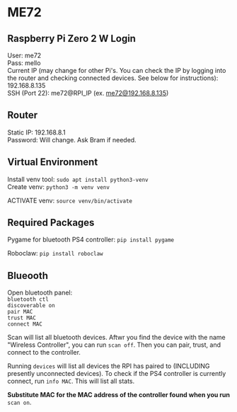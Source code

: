 # ME72

## Raspberry Pi Zero 2 W Login

User: me72\
Pass: mello\
Current IP (may change for other Pi's. You can check the IP by logging into the router and checking connected devices. See below for instructions): 192.168.8.135\
SSH (Port 22): me72@RPI_IP (ex. me72@192.168.8.135)

## Router

Static IP: 192.168.8.1\
Password: Will change. Ask Bram if needed.

## Virtual Environment

Install venv tool: `sudo apt install python3-venv`\
Create venv: `python3 -m venv venv`

ACTIVATE venv: `source venv/bin/activate`

## Required Packages

Pygame for bluetooth PS4 controller: `pip install pygame`

Roboclaw: `pip install roboclaw`

## Blueooth

Open bluetooth panel:\
`bluetooth ctl`\
`discoverable on`\
`pair MAC`\
`trust MAC`\
`connect MAC`

Scan will list all bluetooth devices. Aftwr you find the device with the name "Wireless Controller", you can run
`scan off`. Then you can pair, trust, and connect to the controller.

Running `devices` will list all devices the RPI has paired to (INCLUDING presently unconnected devices). To check if the
PS4 controller is currently connect, run `info MAC`. This will list all stats.

**Substitute MAC for the MAC address of the controller found when you run** `scan on`.
